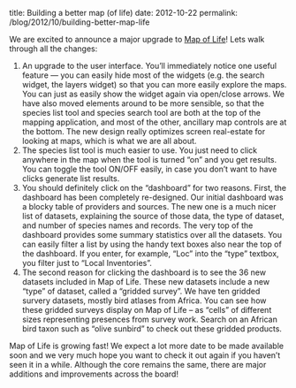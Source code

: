 title: Building a better map (of life)
date: 2012-10-22
permalink: /blog/2012/10/building-better-map-life

We are excited to announce a major upgrade to [Map of Life](mol.org)! Lets walk through all the changes:

1. An upgrade to the user interface. You’ll immediately notice one useful feature — you can easily hide most of the widgets (e.g. the search widget, the layers widget) so that you can more easily explore the maps. You can just as easily show the widget again via open/close arrows. We have also moved elements around to be more sensible, so that the species list tool and species search tool are both at the top of the mapping application, and most of the other, ancillary map controls are at the bottom. The new design really optimizes screen real-estate for looking at maps, which is what we are all about.
1. The species list tool is much easier to use. You just need to click anywhere in the map when the tool is turned “on” and you get results. You can toggle the tool ON/OFF easily, in case you don’t want to have clicks generate list results.
1. You should definitely click on the “dashboard” for two reasons. First, the dashboard has been completely re-designed. Our initial dashboard was a blocky table of providers and sources. The new one is a much nicer list of datasets, explaining the source of those data, the type of dataset, and number of species names and records. The very top of the dashboard provides some summary statistics over all the datasets. You can easily filter a list by using the handy text boxes also near the top of the dashboard. If you enter, for example, “Loc” into the “type” textbox, you filter just to “Local Inventories”.
1. The second reason for clicking the dashboard is to see the 36 new datasets included in Map of Life. These new datasets include a new “type” of dataset, called a “gridded survey”. We have ten gridded survery datasets, mostly bird atlases from Africa. You can see how these gridded surveys display on Map of Life – as “cells” of different sizes representing presences from survey work. Search on an African bird taxon such as “olive sunbird” to check out these gridded products.

Map of Life is growing fast! We expect a lot more date to be made available soon and we very much hope you want to check it out again if you haven’t seen it in a while. Although the core remains the same, there are major additions and improvements across the board!
